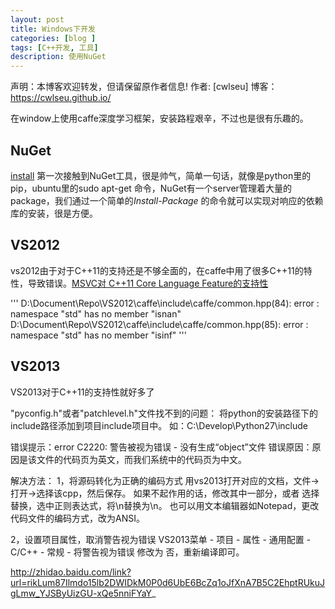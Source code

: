 ```yaml
---
layout: post
title: Windows下开发
categories: [blog ]
tags: [C++开发, 工具]
description: 使用NuGet
---
```





声明：本博客欢迎转发，但请保留原作者信息!
作者: [cwlseu]
博客： <https://cwlseu.github.io/>

在window上使用caffe深度学习框架，安装路程艰辛，不过也是很有乐趣的。
## NuGet
[install](http://docs.nuget.org/consume/installing-nuget)
第一次接触到NuGet工具，很是帅气，简单一句话，就像是python里的pip，ubuntu里的sudo apt-get 命令，NuGet有一个server管理着大量的package，我们通过一个简单的*Install-Package* 的命令就可以实现对响应的依赖库的安装，很是方便。

## VS2012
vs2012由于对于C++11的支持还是不够全面的，在caffe中用了很多C++11的特性，导致错误。[MSVC对 C++11 Core Language Feature的支持性](https://msdn.microsoft.com/en-us/library/hh567368(v=vs.110).aspx)

'''
    D:\Document\Repo\VS2012\caffe\include\caffe/common.hpp(84): error : namespace "std" has no member "isnan"
    D:\Document\Repo\VS2012\caffe\include\caffe/common.hpp(85): error : namespace "std" has no member "isinf"
'''

## VS2013 
VS2013对于C++11的支持性就好多了

"pyconfig.h"或者"patchlevel.h"文件找不到的问题：
将python的安装路径下的include路径添加到项目include项目中。
如：C:\Develop\Python27\include


错误提示：error C2220: 警告被视为错误 - 没有生成“object”文件
错误原因：原因是该文件的代码页为英文，而我们系统中的代码页为中文。

解决方法：
1，将源码转化为正确的编码方式
    用vs2013打开对应的文档，文件->打开->选择该cpp，然后保存。
    如果不起作用的话，修改其中一部分，或者 选择替换，选中正则表达式，将\n替换为\n。
   也可以用文本编辑器如Notepad，更改代码文件的编码方式，改为ANSI。

2，设置项目属性，取消警告视为错误
    VS2013菜单 - 项目 - 属性 - 通用配置 - C/C++ - 常规 - 将警告视为错误 修改为 否，重新编译即可。


http://zhidao.baidu.com/link?url=rikLum87Ilmdo15lb2DWIDkM0P0d6UbE6BcZq1oJfXnA7B5C2EhptRUkuJgLmw_YJSByUizGU-xQe5nniFYaY_